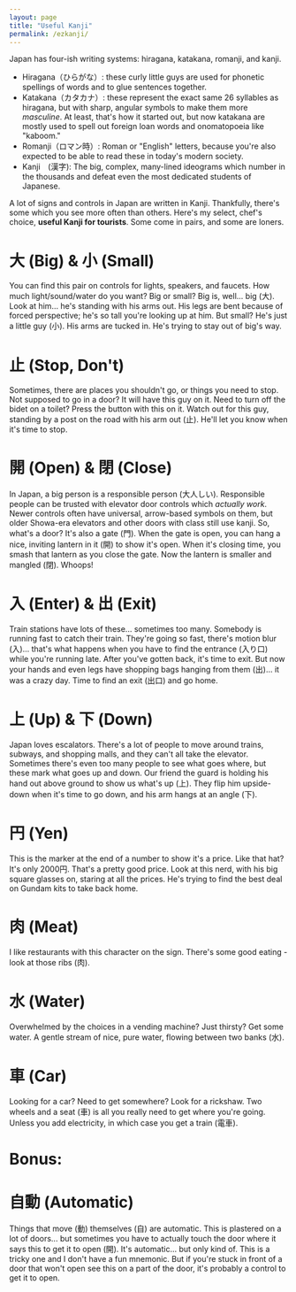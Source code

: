 ```yaml
---
layout: page
title: "Useful Kanji"
permalink: /ezkanji/
---
```


Japan has four-ish writing systems: hiragana, katakana, romanji, and kanji. 

- Hiragana（ひらがな）: these curly little guys are used for phonetic spellings of words and to glue sentences together.
- Katakana（カタカナ）: these represent the exact same 26 syllables as hiragana, but with sharp, angular symbols to make them more *masculine*. At least, that's how it started out, but now katakana are mostly used to spell out foreign loan words and onomatopoeia like "kaboom." 
- Romanji（ロマン時）: Roman or "English" letters, because you're also expected to be able to read these in today's modern society. 
- Kanji　(漢字): The big, complex, many-lined ideograms which number in the thousands and defeat even the most dedicated students of Japanese. 

A lot of signs and controls in Japan are written in Kanji. Thankfully, there's some which you see more often than others. Here's my select, chef's choice, **useful Kanji for tourists**. Some come in pairs, and some are loners. 

# 大 (Big) & 小 (Small)

You can find this pair on controls for lights, speakers, and faucets. How much light/sound/water do you want? Big or small? Big is, well... big (大). Look at him... he's standing with his arms out. His legs are bent because of forced perspective; he's so tall you're looking up at him. But small? He's just a little guy (小). His arms are tucked in. He's trying to stay out of big's way. 

# 止 (Stop, Don't)

Sometimes, there are places you shouldn't go, or things you need to stop. Not supposed to go in a door? It will have this guy on it. Need to turn off the bidet on a toilet? Press the button with this on it. Watch out for this guy, standing by a post on the road with his arm out (止). He'll let you know when it's time to stop. 

# 開 (Open) & 閉 (Close)

In Japan, a big person is a responsible person (大人しい). Responsible people can be trusted with elevator door controls which *actually work*. Newer controls often have universal, arrow-based symbols on them, but older Showa-era elevators and other doors with class still use kanji. So, what's a door? It's also a gate (門). When the gate is open, you can hang a nice, inviting lantern in it (開) to show it's open. When it's closing time, you smash that lantern as you close the gate. Now the lantern is smaller and mangled (閉). Whoops!

# 入 (Enter) & 出 (Exit)

Train stations have lots of these... sometimes too many. Somebody is running fast to catch their train. They're going so fast, there's motion blur (入)... that's what happens when you have to find the entrance (入り口) while you're running late. After you've gotten back, it's time to exit. But now your hands and even legs have shopping bags hanging from them (出)... it was a crazy day. Time to find an exit (出口) and go home. 

# 上 (Up) & 下 (Down)

Japan loves escalators. There's a lot of people to move around trains, subways, and shopping malls, and they can't all take the elevator. Sometimes there's even too many people to see what goes where, but these mark what goes up and down. Our friend the guard is holding his hand out above ground to show us what's up (上). They flip him upside-down when it's time to go down, and his arm hangs at an angle (下). 

# 円 (Yen)

This is the marker at the end of a number to show it's a price. Like that hat? It's only 2000円. That's a pretty good price. Look at this nerd, with his big square glasses on, staring at all the prices. He's trying to find the best deal on Gundam kits to take back home. 

# 肉 (Meat)

I like restaurants with this character on the sign. There's some good eating - look at those ribs (肉). 

# 水 (Water)

Overwhelmed by the choices in a vending machine? Just thirsty? Get some water. A gentle stream of nice, pure water, flowing between two banks (水). 

# 車 (Car)

Looking for a car? Need to get somewhere? Look for a rickshaw. Two wheels and a seat (車) is all you really need to get where you're going. Unless you add electricity, in which case you get a train (電車). 

# Bonus:

# 自動 (Automatic)

Things that move (動) themselves (自) are automatic. This is plastered on a lot of doors... but sometimes you have to actually touch the door where it says this to get it to open (開). It's automatic... but only kind of. This is a tricky one and I don't have a fun mnemonic. But if you're stuck in front of a door that won't open see this on a part of the door, it's probably a control to get it to open. 